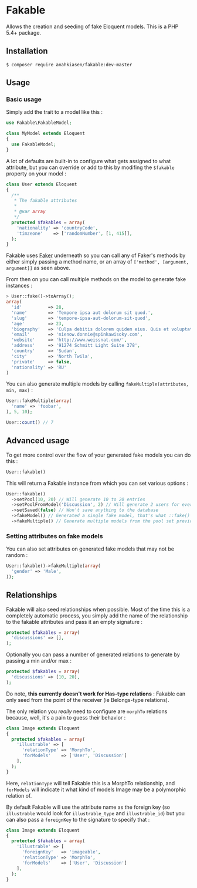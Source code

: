 # Fakable

Allows the creation and seeding of fake Eloquent models. This is a PHP 5.4+ package.

## Installation

```
$ composer require anahkiasen/fakable:dev-master
```

## Usage

### Basic usage

Simply add the trait to a model like this :

```php
use Fakable\FakableModel;

class MyModel extends Eloquent
{
  use FakableModel;
}
```

A lot of defaults are built-in to configure what gets assigned to what attribute, but you can override or add to this by modifing the `$fakable` property on your model :

```php
class User extends Eloquent
{
  /**
   * The fakable attributes
   *
   * @var array
   */
  protected $fakables = array(
    'nationality' => 'countryCode',
    'timzeone'    => ['randomNumber', [1, 415]],
  );
}
```

Fakable uses [Faker](https://github.com/fzaninotto/Faker) underneath so you can call any of Faker's methods by either simply passing a method name, or an array of `['method', [argument, argument]]` as seen above.

From then on you can call multiple methods on the model to generate fake instances :

```php
> User::fake()->toArray();
array(
  'id'          => 28,
  'name'        => 'Tempore ipsa aut dolorum sit quod.',
  'slug'        => 'tempore-ipsa-aut-dolorum-sit-quod',
  'age'         => 23,
  'biography'   => 'Culpa debitis dolorem quidem eius. Quis et voluptatibus est. Quia nulla rerum expedita magnam.',
  'email'       => 'nienow.donnie@spinkawisoky.com',
  'website'     => 'http://www.weissnat.com/',
  'address'     => '91274 Schmitt Light Suite 378',
  'country'     => 'Sudan',
  'city'        => 'North Twila',
  'private'     => false,
  'nationality' => 'RU'
)
```

You can also generate multiple models by calling `fakeMultiple(attributes, min, max)` :

```php
User::fakeMultiple(array(
  'name' => 'foobar',
), 5, 10);

User::count() // 7
```

## Advanced usage

To get more control over the flow of your generated fake models you can do this :

```php
User::fakable()
```

This will return a Fakable instance from which you can set various options :

```php
User::fakable()
  ->setPool(10, 20) // Will generate 10 to 20 entries
  ->setPoolFromModel('Discussion', 2) // Will generate 2 users for every discussion
  ->setSaved(false) // Won't save anything to the database
  ->fakeModel() // Generated a single fake model, that's what ::fake() calls
  ->fakeMultiple() // Generate multiple models from the pool set previously
```

### Setting attributes on fake models

You can also set attributes on generated fake models that may not be random :

```php
User::fakable()->fakeMultiple(array(
  'gender' => 'Male',
));
```

## Relationships

Fakable will also seed relationships when possible. Most of the time this is a completely automatic process, you simply add the name of the relationship to the fakable attributes and pass it an empty signature :

```php
protected $fakables = array(
  'discussions' => [],
);
```

Optionally you can pass a number of generated relations to generate by passing a min and/or max :


```php
protected $fakables = array(
  'discussions' => [10, 20],
);
```

Do note, **this currently doesn't work for Has-type relations** : Fakable can only seed from the point of the receiver (ie Belongs-type relations).

The only relation you _really_ need to configure are `morphTo` relations because, well, it's a pain to guess their behavior :

```php
class Image extends Eloquent
{
  protected $fakables = array(
    'illustrable' => [
      'relationType' => 'MorphTo',
      'forModels'    => ['User', 'Discussion']
    ],
  );
}
```

Here, `relationType` will tell Fakable this is a MorphTo relationship, and `forModels` will indicate it what kind of models Image may be a polymorphic relation of.

By default Fakable will use the attribute name as the foreign key (so `illustrable` would look for `illustrable_type` and `illustrable_id`) but you can also pass a `foreignKey` to the signature to specify that :

```php
class Image extends Eloquent
{
  protected $fakables = array(
    'illustrable' => [
      'foreignKey'   => 'imageable',
      'relationType' => 'MorphTo',
      'forModels'    => ['User', 'Discussion']
    ],
  );
}
```
